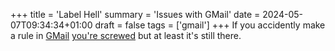+++
title = 'Label Hell'
summary = 'Issues with GMail'
date = 2024-05-07T09:34:34+01:00
draft = false
tags = ['gmail']
+++
If you accidently make a rule in [GMail](https://www.google.com/intl/en/gmail/about/) [you're screwed](https://support.google.com/mail/thread/7096660/accidentally-created-a-wrong-filter-and-moved-8000-emails?hl=e) but at least it's still there.
